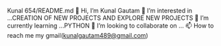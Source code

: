 Kunal 654/README.md
👋 Hi, I’m Kunal Gautam
👀 I’m interested in ...CREATION OF NEW PROJECTS AND EXPLORE NEW PROJECTS
🌱 I’m currently learning ...PYTHON
💞️ I’m looking to collaborate on ...
📫 How to reach me my gmail(kunalgautam489@gmail.com)
